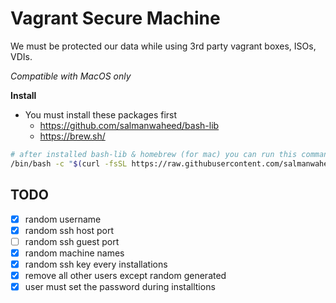 # Vagrant Secure Machine

We must be protected our data while using 3rd party vagrant boxes, ISOs, VDIs.

_Compatible with MacOS only_

**Install**

* You must install these packages first
  * https://github.com/salmanwaheed/bash-lib
  * https://brew.sh/

```bash
# after installed bash-lib & homebrew (for mac) you can run this command
/bin/bash -c "$(curl -fsSL https://raw.githubusercontent.com/salmanwaheed/vagrant-secure-machine/master/install.sh)"
```

## TODO
* [x] random username
* [x] random ssh host port
* [ ] random ssh guest port
* [x] random machine names
* [x] random ssh key every installations
* [x] remove all other users except random generated
* [x] user must set the password during installtions
